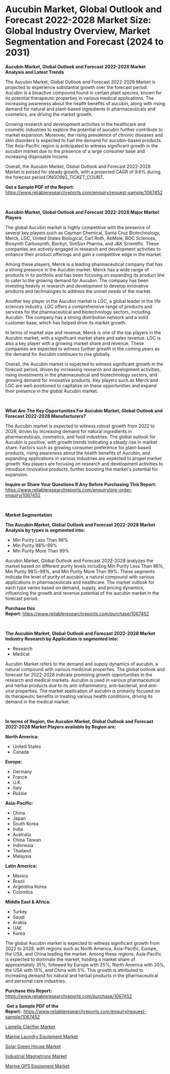 <p><h1>Aucubin Market, Global Outlook and Forecast 2022-2028 Market Size: Global Industry Overview, Market Segmentation and Forecast (2024 to 2031)</h1></p><p><strong>Aucubin Market, Global Outlook and Forecast 2022-2028 Market Analysis and Latest Trends</strong></p>
<p><p>The Aucubin Market, Global Outlook and Forecast 2022-2028 Market is projected to experience substantial growth over the forecast period. Aucubin is a bioactive compound found in certain plant species, known for its potential therapeutic properties in various medical applications. The increasing awareness about the health benefits of aucubin, along with rising demand for natural and plant-based ingredients in pharmaceuticals and cosmetics, are driving the market growth.</p><p>Growing research and development activities in the healthcare and cosmetic industries to explore the potential of aucubin further contribute to market expansion. Moreover, the rising prevalence of chronic diseases and skin disorders is expected to fuel the demand for aucubin-based products. The Asia-Pacific region is anticipated to witness significant growth in the aucubin market due to the presence of a large consumer base and increasing disposable income.</p><p>Overall, the Aucubin Market, Global Outlook and Forecast 2022-2028 Market is poised for steady growth, with a projected CAGR of 9.6% during the forecast period.ONGOING_TICKET_COUNT.</p></p>
<p><strong>Get a Sample PDF of the Report:&nbsp;</strong> <a href="https://www.reliableresearchreports.com/enquiry/request-sample/1067452">https://www.reliableresearchreports.com/enquiry/request-sample/1067452</a></p>
<p>&nbsp;</p>
<p><strong>Aucubin Market, Global Outlook and Forecast 2022-2028 Major Market Players</strong></p>
<p><p>The global Aucubin market is highly competitive with the presence of several key players such as Cayman Chemical, Santa Cruz Biotechnology, Merck, LGC, United States Biological, Carl Roth, AbMole, BOC Sciences, Biosynth Carbosynth, Biorbyt, SimSon Pharma, and J&K Scientific. These companies are actively engaged in research and development activities to enhance their product offerings and gain a competitive edge in the market.</p><p>Among these players, Merck is a leading pharmaceutical company that has a strong presence in the Aucubin market. Merck has a wide range of products in its portfolio and has been focusing on expanding its product line to cater to the growing demand for Aucubin. The company has been investing heavily in research and development to develop innovative products and technologies to address the unmet needs of the market.</p><p>Another key player in the Aucubin market is LGC, a global leader in the life sciences industry. LGC offers a comprehensive range of products and services for the pharmaceutical and biotechnology sectors, including Aucubin. The company has a strong distribution network and a solid customer base, which has helped drive its market growth.</p><p>In terms of market size and revenue, Merck is one of the top players in the Aucubin market, with a significant market share and sales revenue. LGC is also a key player with a growing market share and revenue. These companies are expected to witness further growth in the coming years as the demand for Aucubin continues to rise globally.</p><p>Overall, the Aucubin market is expected to witness significant growth in the forecast period, driven by increasing research and development activities, rising investments in the pharmaceutical and biotechnology sectors, and growing demand for innovative products. Key players such as Merck and LGC are well-positioned to capitalize on these opportunities and expand their presence in the global Aucubin market.</p></p>
<p>&nbsp;</p>
<p><strong>What Are The Key Opportunities For Aucubin Market, Global Outlook and Forecast 2022-2028 Manufacturers?</strong></p>
<p><p>The Aucubin market is expected to witness robust growth from 2022 to 2028, driven by increasing demand for natural ingredients in pharmaceuticals, cosmetics, and food industries. The global outlook for Aucubin is positive, with growth trends indicating a steady rise in market share. Factors such as growing consumer preference for plant-based products, rising awareness about the health benefits of Aucubin, and expanding applications in various industries are expected to propel market growth. Key players are focusing on research and development activities to introduce innovative products, further boosting the market's potential for expansion.</p></p>
<p><strong>Inquire or Share Your Questions If Any Before Purchasing This Report:</strong> <a href="https://www.reliableresearchreports.com/enquiry/pre-order-enquiry/1067452">https://www.reliableresearchreports.com/enquiry/pre-order-enquiry/1067452</a></p>
<p>&nbsp;</p>
<p><strong>Market Segmentation</strong></p>
<p><strong>The Aucubin Market, Global Outlook and Forecast 2022-2028 Market Analysis by types is segmented into:</strong></p>
<p><ul><li>Min Purity Less Than 98%</li><li>Min Purity 98%-99%</li><li>Min Purity More Than 99%</li></ul></p>
<p><p>Aucubin Market, Global Outlook and Forecast 2022-2028 analyzes the market based on different purity levels including Min Purity Less Than 98%, Min Purity 98%-99%, and Min Purity More Than 99%. These segments indicate the level of purity of aucubin, a natural compound with various applications in pharmaceuticals and healthcare. The market outlook for each type varies based on demand, supply, and pricing dynamics, influencing the growth and revenue potential of the aucubin market in the forecast period.</p></p>
<p><strong>Purchase this Report:&nbsp;</strong><a href="https://www.reliableresearchreports.com/purchase/1067452">https://www.reliableresearchreports.com/purchase/1067452</a></p>
<p>&nbsp;</p>
<p><strong>The Aucubin Market, Global Outlook and Forecast 2022-2028 Market Industry Research by Application is segmented into:</strong></p>
<p><ul><li>Research</li><li>Medical</li></ul></p>
<p><p>Aucubin Market refers to the demand and supply dynamics of aucubin, a natural compound with various medicinal properties. The global outlook and forecast for 2022-2028 indicate promising growth opportunities in the research and medical markets. Aucubin is used in various pharmaceutical and herbal products due to its anti-inflammatory, anti-bacterial, and anti-viral properties. The market application of aucubin is primarily focused on its therapeutic benefits in treating various health conditions, driving its demand in the medical market.</p></p>
<p>&nbsp;</p>
<p><strong>In terms of Region, the Aucubin Market, Global Outlook and Forecast 2022-2028 Market Players available by Region are:</strong></p>
<p>
    <p> <strong> North America: </strong>
        <ul>
            <li>United States</li>
            <li>Canada</li>
        </ul>
        </p> 
    <p> <strong> Europe: </strong>
        <ul>
            <li>Germany</li>
            <li>France</li>
            <li>U.K.</li>
            <li>Italy</li>
            <li>Russia</li>
        </ul>
        </p> 
    <p> <strong> Asia-Pacific: </strong>
        <ul>
            <li>China</li>
            <li>Japan</li>
            <li>South Korea</li>
            <li>India</li>
            <li>Australia</li>
            <li>China Taiwan</li>
            <li>Indonesia</li>
            <li>Thailand</li>
            <li>Malaysia</li>
        </ul>
        </p> 
    <p> <strong> Latin America: </strong>
        <ul>
            <li>Mexico</li>
            <li>Brazil</li>
            <li>Argentina Korea</li>
            <li>Colombia</li>
        </ul>
        </p> 
    <p> <strong> Middle East & Africa: </strong>
        <ul>
            <li>Turkey</li>
            <li>Saudi</li>
            <li>Arabia</li>
            <li>UAE</li>
            <li>Korea</li>
        </ul>
    </p>
    </p>
<p><p>The global Aucubin market is expected to witness significant growth from 2022 to 2028, with regions such as North America, Asia-Pacific, Europe, the USA, and China leading the market. Among these regions, Asia-Pacific is expected to dominate the market, holding a market share of approximately 35%, followed by Europe with 25%, North America with 20%, the USA with 15%, and China with 5%. This growth is attributed to increasing demand for natural and herbal products in the pharmaceutical and personal care industries.</p></p>
<p><strong>Purchase this Report: </strong><a href="https://www.reliableresearchreports.com/purchase/1067452">https://www.reliableresearchreports.com/purchase/1067452</a></p>
<p>&nbsp;<strong>Get a Sample PDF of the Report:&nbsp;&nbsp;</strong><a href="https://www.reliableresearchreports.com/enquiry/request-sample/1067452">https://www.reliableresearchreports.com/enquiry/request-sample/1067452</a></p>
<p><strong></strong></p>
<p><p><a href="https://medium.com/@patriciaday39/lamella-clarifier-market-research-report-its-history-and-forecast-2024-to-2031-debf099c328c">Lamella Clarifier Market</a></p><p><a href="https://medium.com/@vincentalvarez1980/marine-laundry-equipment-market-size-and-market-trends-complete-industry-overview-2024-to-2031-2470f14f6c26">Marine Laundry Equipment Market</a></p><p><a href="https://medium.com/@leliajewess/solar-green-house-market-outlook-industry-overview-and-forecast-2024-to-2031-c5faa3f50ef7">Solar Green House Market</a></p><p><a href="https://medium.com/@patriciaday39/industrial-magnetrons-market-report-reveals-the-latest-trends-and-growth-opportunities-of-this-ef13fd831e4e">Industrial Magnetrons Market</a></p><p><a href="https://medium.com/@vincentalvarez1980/marine-gps-equipment-market-size-market-outlook-and-market-forecast-2024-to-2031-dbd2fc7e665e">Marine GPS Equipment Market</a></p></p>